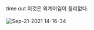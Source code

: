 time out
이것은 외계어임이 틀리없다.
<br>
<br>
![Sep-21-2021 14-16-34](https://user-images.githubusercontent.com/74365275/134115912-583c253f-2a84-44e3-9c0b-eea25cf55a4b.gif)
